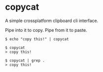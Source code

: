 # copycat

A simple crossplatform clipboard cli interface.

Pipe into it to copy. Pipe from it to paste.

```
$ echo "copy this!" | copycat
```

```
$ copycat
> copy this!
```

```
$ copycat | grep .
> copy this!
```
